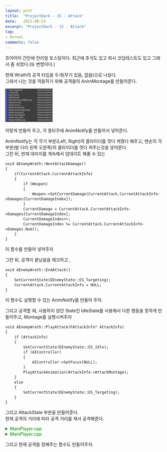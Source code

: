 ```yaml
---
layout: post
title:  "ProjectDark - 15 - Attack"
date:   2021-09-23
excerpt: "ProjectDark - 15 - Attack"
tag:
- Unreal
comments: false
---
```


흐어어어 간만에 언리얼 포스팅이다. 최근에 추석도 있고 회사 코딩테스트도 있고 그래서 좀 쉬었다.(또 변명이다.)

현재 Wrath의 공격 타입을 두개(무기 있음, 없음)으로 나눴다.  
그래서 나는 것을 적용하기 위해 공격들의 AnimMontage를 만들어준다.

<img src = "../assets/img/project/unreal_project_dark/15/AttackMontages.PNG" width="30%">

이렇게 만들어 주고, 각 몽타주에 AnimNotify를 만들어서 넣어준다.

AnimNotify는 각 무기 부분(Left, Right)의 콜라이더를 껏다 켜줬다 해주고, 맨손의 각 부분(발 다리 왼쪽 오른쪽)의 콜라이더를 껏다 켜주는것을 넣어준다.  
그런 뒤, 현재 데미지를 계속해서 업데이트 해줄 수 있는 

```
void AEnemyWrath::NextAttackDamage()
{
	if(CurrentAttack.CurrentAttackInfo)
	{
		if (Weapon)
		{
			Weapon->SetCurrentDamage(CurrentAttack.CurrentAttackInfo->Damages[CurrentDamageIndex]);
		}
		CurrentDamage = CurrentAttack.CurrentAttackInfo->Damages[CurrentDamageIndex];
		CurrentDamageIndex++;
		CurrentDamageIndex %= CurrentAttack.CurrentAttackInfo->Damages.Num();
	}
}
```
이 함수를 만들어 넣어주자

그런 뒤, 공격이 끝났음을 체크하고 ,
```
void AEnemyWrath::EndAttack()
{
	SetCurrentState(EEnemyState::ES_Targeting);
	CurrentAttack.CurrentAttackInfo = NULL;
}
```
이 함수도 실행할 수 있는 AnimNotify를 만들어 주자.

그리고 공격할 때, 사용하지 않던 State인 IdleState를 사용해서 다른 행동을 못하게 만들어주고, Montage를 실행시켜주자

```
void AEnemyWrath::PlayAttack(FAttackInfo* AttackInfo)
{
	if (AttackInfo)
	{
		SetCurrentState(EEnemyState::ES_Idle);
		if (AIController)
		{
			AIController->SetFocus(NULL);
		}
		PlayAttackAnimation(AttackInfo->AttackMontage);
	}
	else
	{
		SetCurrentState(EEnemyState::ES_Targeting);
	}
}
```

그리고 AttackState 부분을 만들어준다.  
현재 공격의 거리에 따라 공격 거리를 재서 공격해준다.
<details>
<summary style="color:green">MainPlayer.cpp</summary>
<div markdown="1">

```
void AEnemyWrath::AttackEnter()
{
	Super::AttackEnter();
	UE_LOG(LogTemp, Log, TEXT("AttackEnter"));
}

void AEnemyWrath::Attack()
{
	if(CurrentAttack.CurrentAttackInfo == NULL)
	{
		SetCurrentState(EEnemyState::ES_Targeting);
	}

	if(TargetActor)
	{
		FAIMoveRequest MoveRequest;
		MoveRequest.SetGoalActor(TargetActor);
		MoveRequest.SetAcceptanceRadius(10.0f);

		FNavPathSharedPtr NavPath;

		AIController->MoveTo(MoveRequest, &NavPath);

		const float CurrentDistance = FVector::Distance(TargetActor->GetActorLocation(), GetActorLocation());
		switch(CurrentAttack.DistanceType)
		{
			case EEnemyAttackDistanceType::EADT_Far:
			if(CurrentDistance <= FarRangeAttackDistance)
			{
				PlayAttack(CurrentAttack.CurrentAttackInfo);
			}
			break;
			case EEnemyAttackDistanceType::EADT_Close:
			if(CurrentDistance <= CloseRangeAttackDistance)
			{
				PlayAttack(CurrentAttack.CurrentAttackInfo);
			}
			break;
		}
	}
}

void AEnemyWrath::AttackExit()
{
	if(CurrentAttack.CurrentAttackInfo)
	{
		SetRestTime(CurrentAttack.CurrentAttackInfo->RestTime);
	}
}
```

</div>
</details>


<details>
<summary style="color:green">MainPlayer.cpp</summary>
<div markdown="1">

```

void AEnemyWrath::SetAttackInfo()
{
	if(CurrentAttack.CurrentAttackInfo != NULL)
	{
		return;
	}
	switch (CurrentWeaponType)
	{
		case EEnemyWeaponType::EWT_Sword:
			if (TargetActor)
			{
				float const Distance = FVector::Distance(TargetActor->GetActorLocation(), GetActorLocation());

				if (Distance < CloseRangeAttackDistance)
				{
					CurrentAttack.DistanceType = EEnemyAttackDistanceType::EADT_Close;
					SetAttackMontage(SwordCloseRangeAttackInfos);
				}
				else if (Distance >= CloseRangeAttackDistance && Distance < FarRangeAttackDistance)
				{
					CurrentAttack.DistanceType = EEnemyAttackDistanceType::EADT_Far;
					SetAttackMontage(SwordFarRangeAttackInfos);
				}
				else
				{
					//CurrentAttack.CurrentAttackInfo = NULL;
					//SetCurrentState(EEnemyState::ES_Targeting);
				}
			}
		break;
		case EEnemyWeaponType::EWT_Fist:;
			CurrentAttack.DistanceType = EEnemyAttackDistanceType::EADT_Close;
			SetAttackMontage(FistAttackInfos);
		break;
	}
}

void AEnemyWrath::SetAttackMontage(TArray<FAttackInfo>& Infos)
{
	TArray<FAttackInfo*> SelectableAttacks;
	for (int i = 0; i < Infos.Num(); i++)
	{
		if (Infos[i].CurrentCoolTime >= Infos[i].CoolTime)
		{
			SelectableAttacks.Add(&Infos[i]);
		}
	}
	if(SelectableAttacks.Num() > 0)
	{
		const int RandomValue = FMath::RandRange(0, SelectableAttacks.Num() - 1);
		CurrentAttack.CurrentAttackInfo = SelectableAttacks[RandomValue];
		CurrentDamageIndex = 0;
		NextAttackDamage();
	}
}
```

</div>
</details>

그리고 현재 공격을 정해주는 함수도 만들어주자.